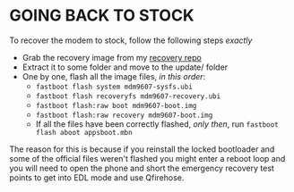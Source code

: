 # GOING BACK TO STOCK

To recover the modem to stock, follow the following steps _exactly_
  * Grab the recovery image from my [recovery repo](https://github.com/Biktorgj/quectel_eg25_recovery)
  * Extract it to some folder and move to the update/ folder
  * One by one, flash all the image files, *in this order*:
    - `fastboot flash system mdm9607-sysfs.ubi`
    - `fastboot flash recoveryfs mdm9607-recovery.ubi`
    - `fastboot flash:raw boot mdm9607-boot.img`
    - `fastboot flash:raw recovery mdm9607-boot.img`
    - If all the files have been correctly flashed, *only then*, run `fastboot flash aboot appsboot.mbn`

The reason for this is because if you reinstall the locked bootloader and some of the official files weren't flashed you might enter a reboot loop and you will need to open the phone and short the emergency recovery test points to get into EDL mode and use Qfirehose.